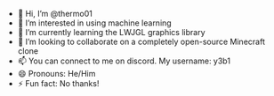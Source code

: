 - 👋 Hi, I’m @thermo01
- 👀 I’m interested in using machine learning
- 🌱 I’m currently learning the LWJGL graphics library
- 💞️ I’m looking to collaborate on a completely open-source Minecraft clone
- 📫 You can connect to me on discord. My username: y3b1
- 😄 Pronouns: He/Him
- ⚡ Fun fact: No thanks!

<!---
thermo01/thermo01 is a ✨ special ✨ repository because its `README.md` (this file) appears on your GitHub profile.
You can click the Preview link to take a look at your changes.
--->
